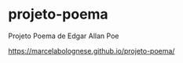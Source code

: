 # projeto-poema
Projeto Poema de Edgar Allan Poe

https://marcelabolognese.github.io/projeto-poema/
